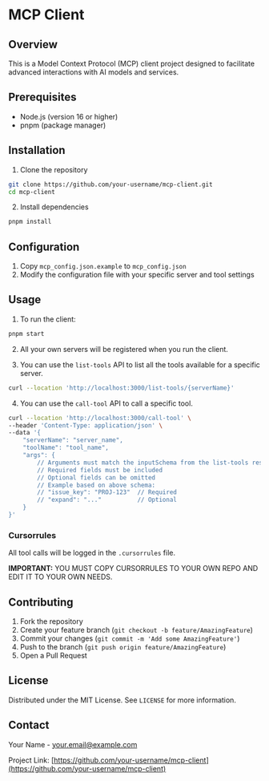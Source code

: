 # MCP Client

## Overview
This is a Model Context Protocol (MCP) client project designed to facilitate advanced interactions with AI models and services.

## Prerequisites
- Node.js (version 16 or higher)
- pnpm (package manager)

## Installation
1. Clone the repository
```bash
git clone https://github.com/your-username/mcp-client.git
cd mcp-client
```

2. Install dependencies
```bash
pnpm install
```

## Configuration
1. Copy `mcp_config.json.example` to `mcp_config.json`
2. Modify the configuration file with your specific server and tool settings


## Usage

1. To run the client:
```bash
pnpm start
```

2. All your own servers will be registered when you run the client.

3. You can use the `list-tools` API to list all the tools available for a specific server.
```bash
curl --location 'http://localhost:3000/list-tools/{serverName}'
```
4. You can use the `call-tool` API to call a specific tool.
```bash
curl --location 'http://localhost:3000/call-tool' \
--header 'Content-Type: application/json' \
--data '{
    "serverName": "server_name",
    "toolName": "tool_name",
    "args": {
        // Arguments must match the inputSchema from the list-tools response
        // Required fields must be included
        // Optional fields can be omitted
        // Example based on above schema:
        // "issue_key": "PROJ-123"  // Required
        // "expand": "..."          // Optional
    }
}'
```

### Cursorrules

All tool calls will be logged in the `.cursorrules` file.

**IMPORTANT:** YOU MUST COPY CURSORRULES TO YOUR OWN REPO AND EDIT IT TO YOUR OWN NEEDS.

## Contributing
1. Fork the repository
2. Create your feature branch (`git checkout -b feature/AmazingFeature`)
3. Commit your changes (`git commit -m 'Add some AmazingFeature'`)
4. Push to the branch (`git push origin feature/AmazingFeature`)
5. Open a Pull Request

## License
Distributed under the MIT License. See `LICENSE` for more information.

## Contact
Your Name - your.email@example.com

Project Link: [https://github.com/your-username/mcp-client](https://github.com/your-username/mcp-client)